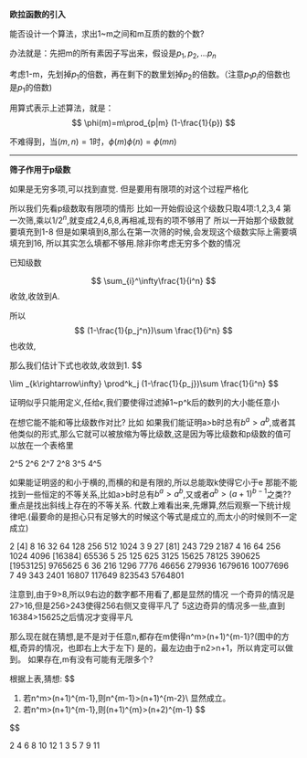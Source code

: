 **欧拉函数的引入**


能否设计一个算法，求出1~m之间和m互质的数的个数?

办法就是：先把m的所有素因子写出来，假设是$p_1,p_2,...p_n$

考虑1-m，先划掉$p_1$的倍数，再在剩下的数里划掉$p_2$的倍数。（注意$p_1p_i$的倍数也是$p_1$的倍数)

用算式表示上述算法，就是：
$$
\phi(m)=m\prod_{p|m} (1-\frac{1}{p})
$$



不难得到，当$(m,n)=1$时，$\phi(m)\phi(n)=\phi(mn)$



---

**筛子作用于p级数**

如果是无穷多项,可以找到直觉.
但是要用有限项的对这个过程严格化

所以我们先看p级数取有限项的情形
比如一开始假设这个级数只取4项:1,2,3,4
第一次筛,乘以$1/2^n$,就变成2,4,6,8,再相减,现有的项不够用了
所以一开始那个级数就要填充到1-8
但是如果填到8,那么在第一次筛的时候,会发现这个级数实际上需要填填充到16,
所以其实怎么填都不够用.除非你考虑无穷多个数的情况

已知级数

$$
\sum_{i}^\infty\frac{1}{i^n}
$$
收敛,收敛到A.

所以
$$
(1-\frac{1}{p_j^n})\sum \frac{1}{i^n}
$$
也收敛,

那么我们估计下式也收敛,收敛到1.
$$

\lim _{k\rightarrow\infty} \prod^k_j (1-\frac{1}{p_j})\sum \frac{1}{i^n}
$$


证明似乎只能用定义,任给$\epsilon$,我们要使得过滤掉1~p^k后的数列的大小能任意小

在想它能不能和等比级数作对比?
比如 如果我们能证明a>b时总有$b^a>a^b$,或者其他类似的形式,那么它就可以被放缩为等比级数,这是因为等比级数和p级数的值可以放在一个表格里

2^5 2^6 2^7 2^8
3^5
4^5

如果能证明竖的和小于横的,而横的和是有限的,所以总能取k使得它小于e
那能不能找到一些恒定的不等关系,比如a>b时总有$b^a>a^b$,又或者$a^b>(a+1)^{b-1}$之类??重点是找出斜线上存在的不等关系.
代数上难看出来,先爆算,然后观察一下统计规律吧.(最要命的是担心只有足够大的时候这个等式是成立的,而太小的时候则不一定成立)


2   [4]   8   16    32     64      128    256   512     1024
3   9     27  [81]  243    729     2187
4   16    64  256   1024   4096    [16384]   65536
5   25    125 625   3125   15625   78125     390625     [1953125]     9765625
6   36    216 1296  7776   46656   279936    1679616    10077696    
7   49    343 2401  16807  117649  823543    5764801

注意到,由于9>8,所以9右边的数字都不用看了,都是显然的情况
一个奇异的情况是27>16,但是256>243使得256右侧又变得平凡了
5这边奇异的情况多一些,直到16384>15625之后情况才变得平凡

那么现在就在猜想,是不是对于任意n,都存在m使得n^m>(n+1)^{m-1}?(图中的方框,奇异的情况，也即右上大于左下)
    是的，最左边由于n2>n+1，所以肯定可以做到。
如果存在,m有没有可能有无限多个?

根据上表,猜想:
$$
1.  若n^m>(n+1)^{m-1},则n^{m-1}>(n+1)^{m-2}\\
    显然成立。
2. 若n^m>(n+1)^{m-1},则(n+1)^{m}>(n+2)^{m-1}
$$





$$

2 4 6 8 10 12
1 3 5 7 9 11
